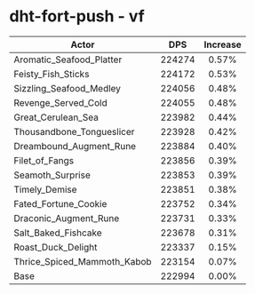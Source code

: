 # dht-fort-push - vf
| Actor | DPS | Increase |
|---|:---:|:---:|
|Aromatic_Seafood_Platter|224274|0.57%|
|Feisty_Fish_Sticks|224172|0.53%|
|Sizzling_Seafood_Medley|224056|0.48%|
|Revenge_Served_Cold|224055|0.48%|
|Great_Cerulean_Sea|223982|0.44%|
|Thousandbone_Tongueslicer|223928|0.42%|
|Dreambound_Augment_Rune|223884|0.40%|
|Filet_of_Fangs|223856|0.39%|
|Seamoth_Surprise|223853|0.39%|
|Timely_Demise|223851|0.38%|
|Fated_Fortune_Cookie|223752|0.34%|
|Draconic_Augment_Rune|223731|0.33%|
|Salt_Baked_Fishcake|223678|0.31%|
|Roast_Duck_Delight|223337|0.15%|
|Thrice_Spiced_Mammoth_Kabob|223154|0.07%|
|Base|222994|0.00%|
